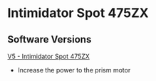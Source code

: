 # Intimidator Spot 475ZX

## Software Versions

[V5 - Intimidator Spot 475ZX](https://github.com/Chauvet-DJ/INTIMSPOT475ZX/blob/10bfad767aaf52df46ba23853b5456f541ee18ea/firmware/V5.zip)
- Increase the power to the prism motor
